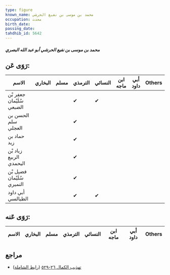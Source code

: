 ```yaml
---
type: figure
known_name: محمد بن موسى بن نفيع الحرشي
occupation: محدث
birth_date:
passing_date:
tahdhib_id: 5642
---
```

##### محمد بن موسى بن نفيع الحرشي أبو عبد الله البصري

## رَوَى عَن:
| الاسم                      | البخاري | مسلم | الترمذي | النسائي | ابن ماجه | أبي داود | Others |
| -------------------------- | ------- | ---- | ------- | ------- | -------- | -------- | ------ |
| جعفر بْن سُلَيْمان الضبعي  |         |      | ✔       | ✔       |          |          |        |
| الحسن بن سلم العجلي        |         |      | ✔       |         |          |          |        |
| حماد بن زيد                |         |      | ✔       |         |          |          |        |
| زياد بْن الربيع اليحمدي    |         |      | ✔       |         |          |          |        |
| فضيل بْن سُلَيْمان النميري |         |      | ✔       |         |          |          |        |
| أبي داود الطيالسي          |         |      | ✔       | ✔       |          |          |        |
## رَوَى عَنه:
| الاسم | البخاري | مسلم | الترمذي | النسائي | ابن ماجه | أبي داود | Others |
| ----- | ------- | ---- | ------- | ------- | -------- | -------- | ------ |
## مراجع
- [تهذيب الكمال ٢٦-٥٢٩](obsidian://open?vault=Tahdhib-al-Kamal&file=Figures/٥٦٤٢-محمد%20بن%20موسى%20بن%20نفيع%20الحرشي%20أبو%20عبد%20الله%20البصري) ([رابط الشاملة](https://shamela.ws/book/3722/14277))